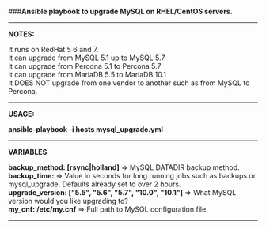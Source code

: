 ###<strong>Ansible playbook to upgrade MySQL on RHEL/CentOS servers.</strong>
***
<strong>NOTES:</strong>

It runs on RedHat 5 6 and 7.  
It can upgrade from MySQL 5.1 up to MySQL 5.7  
It can upgrade from Percona 5.1 to Percona 5.7  
It can upgrade from MariaDB 5.5 to MariaDB 10.1  
It DOES NOT upgrade from one vendor to another such as from MySQL to Percona.  

***
<strong>USAGE:</strong> <br />

**ansible-playbook -i hosts mysql_upgrade.yml**

***


<strong>VARIABLES</strong>


**backup_method: [rsync|holland]** => MySQL DATADIR backup method.  
**backup_time:** => Value in seconds for long running jobs such as backups or mysql_upgrade. Defaults already set to over 2 hours.  
**upgrade_version: ["5.5", "5.6", "5.7", "10.0", "10.1"]** => What MySQL version would you like upgrading to?  
**my_cnf: /etc/my.cnf** => Full path to MySQL configuration file.  
***